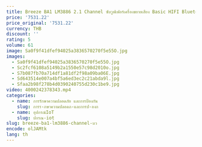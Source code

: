 ```yaml
---
title: Breeze BA1 LM3886 2.1 Channel ซับวูฟเฟอร์เครื่องขยายเสียง Basic HIFI Bluetooth 5.0 LDAC Lossless เพลง
price: '7531.22'
price_original: '7531.22'
currency: THB
discount: ''
rating: 5
volume: 61
image: Sa0f9f41dfef94025a3836570270f5e55O.jpg
images:
  - Sa0f9f41dfef94025a3836570270f5e55O.jpg
  - Sc2fcf6108a5149b2a1550e57c98d2010o.jpg
  - S7b087fb70a714df1a81df2f98a09ba06E.jpg
  - Sd643514e007a4bf5a6ed3ec2c21abda9l.jpg
  - Sfaa2b98f278b4d0390240755d230c1be9.jpg
video: 4000242378343.mp4
categories:
  - name: การรักษาความปลอดภัย และการป้องกัน
    slug: การร-กษาความปลอดภ-และการป-องก
  - name: อุปกรณ์IoT
    slug: ปกรณ-iot
slug: breeze-ba1-lm3886-channel-บว
encode: olJAMtk
lang: th
---
```

  